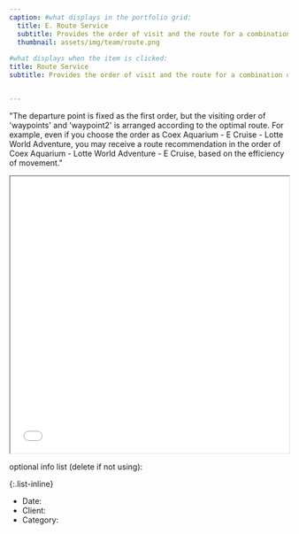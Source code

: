 ```yaml
---
caption: #what displays in the portfolio grid:
  title: E. Route Service
  subtitle: Provides the order of visit and the route for a combination of tourist sites.
  thumbnail: assets/img/team/route.png
  
#what displays when the item is clicked:
title: Route Service
subtitle: Provides the order of visit and the route for a combination of tourist sites.


---
```

"The departure point is fixed as the first order, but the visiting order of 'waypoints' and 'waypoint2' is arranged according to the optimal route. For example, even if you choose the order as Coex Aquarium - E Cruise - Lotte World Adventure, you may receive a route recommendation in the order of Coex Aquarium - Lotte World Adventure - E Cruise, based on the efficiency of movement."
<iframe src="/assets/그래프.html" width="100%" height="500px"></iframe>

optional info list (delete if not using):

{:.list-inline} 
- Date: 
- Client: 
- Category: 
